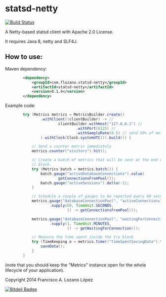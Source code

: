 statsd-netty
============
[![Build Status](https://secure.travis-ci.org/flozano/statsd-netty.svg?branch=master)](https://travis-ci.org/flozano/statsd-netty)

A Netty-based statsd client with Apache 2.0 License.

It requires Java 8, netty and SLF4J.


How to use:
----------
Maven dependency:
```xml
		<dependency>
			<groupId>com.flozano.statsd-netty</groupId>
			<artifactId>statsd-netty</artifactId>
			<version>0.1.4</version>
		</dependency>
```


Example code:

```java
		try (Metrics metrics = MetricsBuilder.create()
				.withClient((clientBuilder) -> //
						clientBuilder.withHost("127.0.0.1") //
								.withPort(8125) //
								.withSampleRate(0.5) // send 50% of metrics only
				).withClock(Clock.systemUTC()).build()) {

			// Send a counter metric immediately
			metrics.counter("visitors").hit();

			// Create a batch of metrics that will be sent at the end of the try
			// block.
			try (Metrics batch = metrics.batch()) {
				batch.gauge("activeDatabaseConnections").value(
						getConnectionsFromPool());
				batch.gauge("activeSessions").delta(-1);
			}

			// Schedule a couple of gauges to be reported every 60 seconds
			metrics.gauge("databaseConnectionPool", "activeConnections")
					.supply(60, TimeUnit.SECONDS,
							() -> getConnectionsFromPool());

			metrics.gauge("databaseConnectionPool", "waitingForConnection")
					.supply(1, TimeUnit.MINUTES,
							() -> getWaitingForConnection());

			// Measure the time spent inside the try block
			try (TimeKeeping o = metrics.timer("timeSpentSavingData").time()) {
				saveData();
			}
		}
```
(note that you should keep the "Metrics" instance open for the whole lifecycle of your application).


Copyright 2014 Francisco A. Lozano López


[![Bitdeli Badge](https://d2weczhvl823v0.cloudfront.net/flozano/statsd-netty/trend.png)](https://bitdeli.com/free "Bitdeli Badge")


